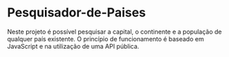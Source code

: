 # Pesquisador-de-Paises

Neste projeto é possível pesquisar a capital, o continente e a população de qualquer país existente. O princípio de funcionamento é baseado em JavaScript e na utilização de uma API pública.
